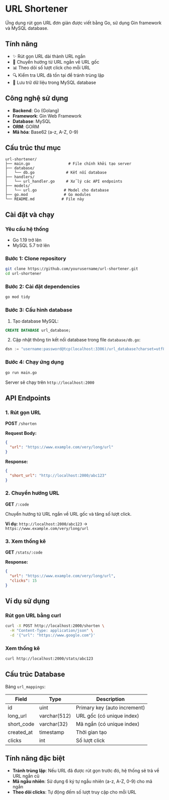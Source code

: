 # URL Shortener

Ứng dụng rút gọn URL đơn giản được viết bằng Go, sử dụng Gin framework và MySQL database.

## Tính năng

- ✨ Rút gọn URL dài thành URL ngắn
- 🔄 Chuyển hướng từ URL ngắn về URL gốc
- 📊 Theo dõi số lượt click cho mỗi URL
- 🔍 Kiểm tra URL đã tồn tại để tránh trùng lặp
- 💾 Lưu trữ dữ liệu trong MySQL database

## Công nghệ sử dụng

- **Backend**: Go (Golang)
- **Framework**: Gin Web Framework
- **Database**: MySQL
- **ORM**: GORM
- **Mã hóa**: Base62 (a-z, A-Z, 0-9)

## Cấu trúc thư mục

```
url-shortener/
├── main.go                 # File chính khởi tạo server
├── database/
│   └── db.go              # Kết nối database
├── handlers/
│   └── url_handler.go     # Xử lý các API endpoints
├── models/
│   └── url.go            # Model cho database
├── go.mod                # Go modules
└── README.md            # File này
```

## Cài đặt và chạy

### Yêu cầu hệ thống

- Go 1.19 trở lên
- MySQL 5.7 trở lên

### Bước 1: Clone repository

```bash
git clone https://github.com/yourusername/url-shortener.git
cd url-shortener
```

### Bước 2: Cài đặt dependencies

```bash
go mod tidy
```

### Bước 3: Cấu hình database

1. Tạo database MySQL:
```sql
CREATE DATABASE url_database;
```

2. Cập nhật thông tin kết nối database trong file `database/db.go`:
```go
dsn := "username:password@tcp(localhost:3306)/url_database?charset=utf8mb4&parseTime=True&loc=Local"
```

### Bước 4: Chạy ứng dụng

```bash
go run main.go
```

Server sẽ chạy trên `http://localhost:2000`

## API Endpoints

### 1. Rút gọn URL

**POST** `/shorten`

**Request Body:**
```json
{
  "url": "https://www.example.com/very/long/url"
}
```

**Response:**
```json
{
  "short_url": "http://localhost:2000/abc123"
}
```

### 2. Chuyển hướng URL

**GET** `/:code`

Chuyển hướng từ URL ngắn về URL gốc và tăng số lượt click.

**Ví dụ:** `http://localhost:2000/abc123` → `https://www.example.com/very/long/url`

### 3. Xem thống kê

**GET** `/stats/:code`

**Response:**
```json
{
  "url": "https://www.example.com/very/long/url",
  "clicks": 15
}
```

## Ví dụ sử dụng

### Rút gọn URL bằng curl

```bash
curl -X POST http://localhost:2000/shorten \
  -H "Content-Type: application/json" \
  -d '{"url": "https://www.google.com"}'
```

### Xem thống kê

```bash
curl http://localhost:2000/stats/abc123
```

## Cấu trúc Database

Bảng `url_mappings`:

| Field     | Type         | Description                |
|-----------|--------------|----------------------------|
| id        | uint         | Primary key (auto increment) |
| long_url  | varchar(512) | URL gốc (có unique index)  |
| short_code| varchar(32)  | Mã ngắn (có unique index)  |
| created_at| timestamp    | Thời gian tạo              |
| clicks    | int          | Số lượt click              |

## Tính năng đặc biệt

- **Tránh trùng lặp**: Nếu URL đã được rút gọn trước đó, hệ thống sẽ trả về URL ngắn cũ
- **Mã ngẫu nhiên**: Sử dụng 6 ký tự ngẫu nhiên (a-z, A-Z, 0-9) cho mã ngắn
- **Theo dõi clicks**: Tự động đếm số lượt truy cập cho mỗi URL
